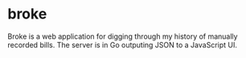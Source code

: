 broke
=====

Broke is a web application for digging through my history of manually recorded bills.  The server is in Go outputing JSON to a JavaScript UI.
